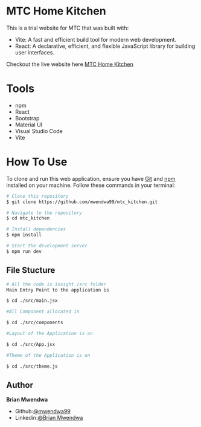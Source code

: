 # MTC Home Kitchen

This is a trial website for MTC that was built with:
* Vite: A fast and efficient build tool for modern web development.
* React: A declarative, efficient, and flexible JavaScript library for building user interfaces.

Checkout the live website here [MTC Home Kitchen](https://mtc-home-kitchen.netlify.app/)

# Tools
- npm
- React
- Bootstrap
- Material UI
- Visual Studio Code
- Vite

# How To Use

To clone and run this web application, ensure you have [Git](https://git-scm.com) and [npm](https://nodejs.org/en/) installed on your machine. Follow these commands in your terminal:
```bash
# Clone this repository
$ git clone https://github.com/mwendwa99/mtc_kitchen.git

# Navigate to the repository
$ cd mtc_kitchen

# Install dependencies
$ npm install

# Start the development server
$ npm run dev
```

## File Stucture

```bash
# All the code is insight /src folder
Main Entry Point to the application is

$ cd ./src/main.jsx

#All Component allocated in

$ cd ./src/components

#Layout of the Application is on

$ cd ./src/App.jsx

#Theme of the Application is on

$ cd ./src/theme.js

```

## Author

**Brian Mwendwa**

- Github:[@mwendwa99](https://github.com/mwendwa99)
- Linkedin:[@Brian Mwendwa](https://www.linkedin.com/in/brian-mwendwa-25326a173/)
